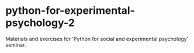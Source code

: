 # python-for-experimental-psychology-2
Materials and exercises for 'Python for social and experimental psychology' seminar.

